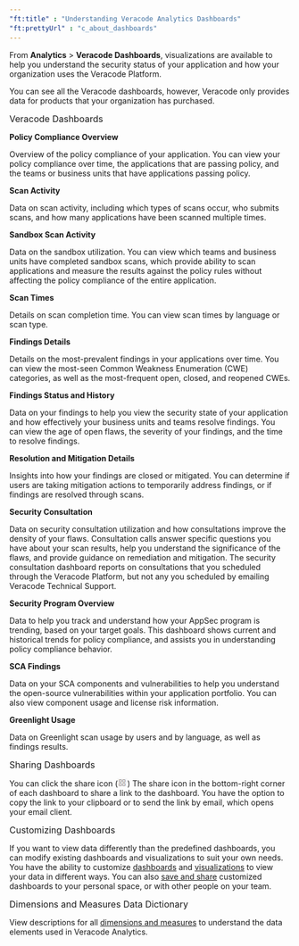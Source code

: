 ```yaml
---
"ft:title" : "Understanding Veracode Analytics Dashboards"
"ft:prettyUrl" : "c_about_dashboards"
---
```


From **Analytics** \> **Veracode Dashboards**, visualizations are available to help you understand the security status of your application and how your organization uses the Veracode Platform.

You can see all the Veracode dashboards, however, Veracode only provides data for products that your organization has purchased.

<p><span style="font-size: medium;">Veracode Dashboards</span></p>

**Policy Compliance Overview**

Overview of the policy compliance of your application. You can view your policy compliance over time, the applications that are passing policy, and the teams or business units that have applications passing policy.

**Scan Activity**

Data on scan activity, including which types of scans occur, who submits scans, and how many applications have been scanned multiple times.

**Sandbox Scan Activity**

Data on the sandbox utilization. You can view which teams and business units have completed sandbox scans, which provide ability to scan applications and measure the results against the policy rules without affecting the policy compliance of the entire application.

**Scan Times**

Details on scan completion time. You can view scan times by language or scan type.

**Findings Details**

Details on the most-prevalent findings in your applications over time. You can view the most-seen Common Weakness Enumeration (CWE) categories, as well as the most-frequent open, closed, and reopened CWEs.

**Findings Status and History**

Data on your findings to help you view the security state of your application and how effectively your business units and teams resolve findings. You can view the age of open flaws, the severity of your findings, and the time to resolve findings.

**Resolution and Mitigation Details**

Insights into how your findings are closed or mitigated. You can determine if users are taking mitigation actions to temporarily address findings, or if findings are resolved through scans.

**Security Consultation**

Data on security consultation utilization and how consultations improve the density of your flaws. Consultation calls answer specific questions you have about your scan results, help you understand the significance of the flaws, and provide guidance on remediation and mitigation. The security consultation dashboard reports on consultations that you scheduled through the Veracode Platform, but not any you scheduled by emailing Veracode Technical Support.

**Security Program Overview**

Data to help you track and understand how your AppSec program is trending, based on your target goals. This dashboard shows current and historical trends for policy compliance, and assists you in understanding policy compliance behavior.

**SCA Findings**

Data on your SCA components and vulnerabilities to help you understand the open-source vulnerabilities within your application portfolio. You can also view component usage and license risk information.

**Greenlight Usage**

Data on Greenlight scan usage by users and by language, as well as findings results.

<p><span style="font-size: medium;">Sharing Dashboards</span></p>

You can click the share icon \(![](images/four_square.png)\) The share icon in the bottom-right corner of each dashboard to share a link to the dashboard. You have the option to copy the link to your clipboard or to send the link by email, which opens your email client.

<p><span style="font-size: medium;">Customizing Dashboards</span></p>

If you want to view data differently than the predefined dashboards, you can modify existing dashboards and visualizations to suit your own needs. You have the ability to customize [dashboards](https://docs.veracode.com/r/Customize_Dashboard_Filters) and [visualizations](https://docs.veracode.com/r/t_customize_visualizations) to view your data in different ways. You can also [save and share](https://docs.veracode.com/r/t_save_dashboards) customized dashboards to your personal space, or with other people on your team.

<p><span style="font-size: medium;">Dimensions and Measures Data Dictionary</span></p>

View descriptions for all [dimensions and measures](https://docs.veracode.com/r/r_applications_explore) to understand the data elements used in Veracode Analytics.
